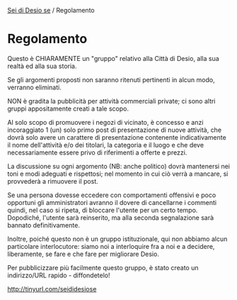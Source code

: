 [Sei di Desio se](https://github.com/open-comune/seididesiose/blob/master/README.md) / Regolamento

# Regolamento

Questo è CHIARAMENTE un "gruppo" relativo alla Città di Desio, alla sua realtà ed alla sua storia.

Se gli argomenti proposti non saranno ritenuti pertinenti in alcun modo, verranno eliminati.

NON è gradita la pubblicità per attività commerciali private; ci sono altri gruppi appositamente creati a tale scopo.

Al solo scopo di promuovere i negozi di vicinato, è concesso e anzi incoraggiato 1 (un) solo primo post di presentazione di nuove attività, che dovrà solo avere un carattere di presentazione contenente indicativamente il nome dell'attività e/o dei titolari, la categoria e il luogo e che deve necessariamente essere privo di riferimenti a offerte e prezzi.

La discussione su ogni argomento (NB: anche politico) dovrà mantenersi nei toni e modi adeguati e rispettosi; nel momento in cui ciò verrà a mancare, si provvederà a rimuovere il post.

Se una persona dovesse eccedere con comportamenti offensivi e poco opportuni gli amministratori avranno il dovere di cancellarne i commenti quindi, nel caso si ripeta, di bloccare l'utente per un certo tempo. Dopodiché, l'utente sarà reinserito, ma alla seconda segnalazione sarà bannato definitivamente.

Inoltre, poiché questo non è un gruppo istituzionale, qui non abbiamo alcun particolare interlocutore: siamo noi a interloquire fra a noi e a decidere, liberamente, se fare e che fare per migliorare Desio.

Per pubblicizzare più facilmente questo gruppo, è stato creato un indirizzo/URL rapido - diffondetelo!

http://tinyurl.com/seididesiose
